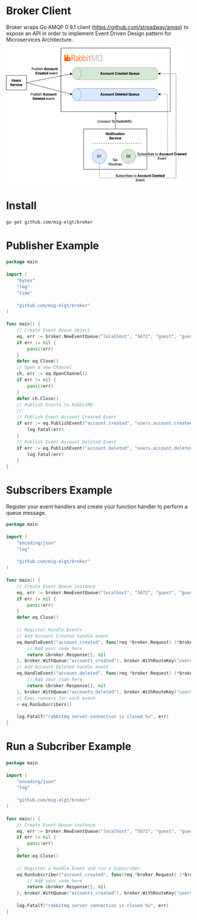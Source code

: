 # Broker Client

Broker wraps Go AMQP 0.9.1 client (https://github.com/streadway/amqp) to expose an API in order to implement Event Driven Design pattern for Microservices Architecture.

![Color](./broker_rabbitmq.png)

# Install

```bash
go get github.com/mig-elgt/broker
```

# Publisher Example

```go
package main

import (
	"bytes"
	"log"
	"time"

	"github.com/mig-elgt/broker"
)

func main() {
	// Create Event Queue object
	eq, err := broker.NewEventQueue("localhost", "5672", "guest", "guest")
	if err != nil {
		panic(err)
	}
	defer eq.Close()
	// Open a new Channel
	ch, err := eq.OpenChannel()
	if err != nil {
		panic(err)
	}
	defer ch.Close()
	// Publish Events to RabbitMQ
	// 
	// Publish Event Account Created Event
	if err := eq.PublishEvent("account.created", "users.account.created", bytes.NewBufferString("hi folks"), ch); err != nil { 
		log.Fatal(err)
	}
	// Publish Event Account Deleted Event
	if err := eq.PublishEvent("account.deleted", "users.account.deleted", bytes.NewBufferString("good bye"), ch); err != nil { 
		log.Fatal(err)
	}
}

```

# Subscribers Example
Register your event handlers and create your function handler to perform a queue message.

```go
package main

import (
	"encoding/json"
	"log"

	"github.com/mig-elgt/broker"
)

func main() {
	// Create Event Queue instance
	eq, err := broker.NewEventQueue("localhost", "5672", "guest", "guest")
	if err != nil {
		panic(err)
	}
	defer eq.Close()

	// Register Handle Events
	// Add Account Created handle event
	eq.HandleEvent("account.created", func(req *broker.Request) (*broker.Response, error) {
	    // Add your code here
		return &broker.Response{}, nil
	}, broker.WithQueue("accounts_created"), broker.WithRouteKey("users.account.created"))
	// Add Account Deleted handle event
	eq.HandleEvent("account.deleted", func(req *broker.Request) (*broker.Response, error) {
	    // Add your code here
		return &broker.Response{}, nil
	}, broker.WithQueue("accounts_deleted"), broker.WithRouteKey("users.account.deleted"))
	// Exec runners for each event
	<-eq.RunSubscribers()

	log.Fatalf("rabbitmq server connection is closed %v", err)
}

```

# Run a Subcriber Example

```go
package main

import (
	"encoding/json"
	"log"

	"github.com/mig-elgt/broker"
)

func main() {
	// Create Event Queue instance
	eq, err := broker.NewEventQueue("localhost", "5672", "guest", "guest")
	if err != nil {
		panic(err)
	}
	defer eq.Close()

	// Register a Handle Event and run a Subscriber
	eq.RunSubscriber("account.created", func(req *broker.Request) (*broker.Response, error) {
	    // Add your code here
		return &broker.Response{}, nil
	}, broker.WithQueue("accounts_created"), broker.WithRouteKey("users.account.created"))

	log.Fatalf("rabbitmq server connection is closed %v", err)
}

```
